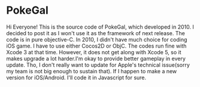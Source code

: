 PokeGal
=======

Hi Everyone! This is the source code of PokeGal, which developed in 2010. I decided to post it as I won't use it as the framework of next release. The code is in pure objective-C. In 2010, I didn't have much choice for coding iOS game. I have to use either Cocos2D or ObjC. The codes run fine with Xcode 3 at that time. However, it does not get along with Xcode 5, so it makes upgrade a lot harder.I'm okay to provide better gameplay in every update. Tho,  I don't really want to update for Apple's technical issue(sorry my team is not big enough to sustain that). If I happen to make a new version for iOS/Android. I'll code it in Javascript for sure. 
